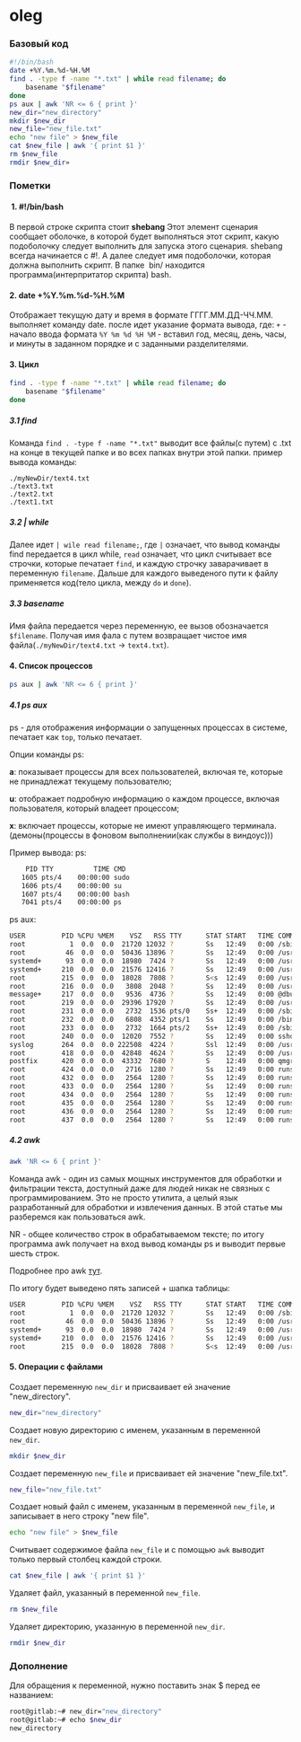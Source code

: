 # oleg

### Базовый код

```bash
#!/bin/bash
date +%Y.%m.%d-%H.%M
find . -type f -name "*.txt" | while read filename; do
    basename "$filename"
done
ps aux | awk 'NR <= 6 { print }'
new_dir="new_directory"
mkdir $new_dir
new_file="new_file.txt"
echo "new file" > $new_file
cat $new_file | awk '{ print $1 }'
rm $new_file
rmdir $new_dir»
```

### Пометки

####  1. #!/bin/bash
В первой строке скрипта стоит **shebang**
Этот элемент сценария сообщает оболочке, в которой будет выполняться этот скрипт, какую подоболочку следует выполнить для запуска этого сценария. shebang всегда начинается с #!. А далее следует имя подоболочки, которая должна выполнить скрипт.
В папке  bin/ находится программа(интерпритатор скрипта) bash. 

#### 2. date +%Y.%m.%d-%H.%M
Отображает текущую дату и время в формате ГГГГ.ММ.ДД-ЧЧ.ММ.
выполняет команду date. после идет указание формата вывода, где:
  `+` - начало ввода формата
  `%Y %m %d %H %M` - вставил год, месяц, день, часы, и минуты в заданном порядке и с заданными разделителями.

#### 3. Цикл
```bash
find . -type f -name "*.txt" | while read filename; do
    basename "$filename"
done
```
##### 3.1 find
Команда `find . -type f -name "*.txt"` выводит все файлы(с путем) с .txt на конце в текущей папке и во всех папках внутри этой папки.
пример вывода команды:
```
./myNewDir/text4.txt
./text3.txt
./text2.txt
./text1.txt
```
##### 3.2 | while
Далее идет `| wile read filename;`, где `|` означает, что вывод команды find передается в цикл while,
`read` означает, что цикл считывает все строчки, которые печатает `find`, и каждую строчку заварачивает в переменную `filename`.
Дальше для каждого выведеного пути к файлу применяется код(тело цикла, между `do` и `done`).

##### 3.3 basename
Имя файла передается через переменную, ее вызов обозначается `$filename`.
Получая имя фала с путем возвращает чистое имя файла(`./myNewDir/text4.txt` -> `text4.txt`).

#### 4. Список процессов
```bash
ps aux | awk 'NR <= 6 { print }'
```

##### 4.1 ps aux
ps - для отображения информации о запущенных процессах в системе, печатает как `top`, только печатает.

Опции команды ps:

**a**: показывает процессы для всех пользователей, включая те, которые не принадлежат текущему пользователю;

**u**: отображает подробную информацию о каждом процессе, включая пользователя, который владеет процессом;

**x**: включает процессы, которые не имеют управляющего терминала.(демоны(процессы в фоновом выполнении(как службы в виндоус)))

Пример вывода:
  ps:
```bash
    PID TTY          TIME CMD
   1605 pts/4    00:00:00 sudo
   1606 pts/4    00:00:00 su
   1607 pts/4    00:00:00 bash
   7041 pts/4    00:00:00 ps
```
  ps aux:
  ```bash
USER         PID %CPU %MEM    VSZ   RSS TTY      STAT START   TIME COMMAND
root           1  0.0  0.0  21720 12032 ?        Ss   12:49   0:00 /sbin/init
root          46  0.0  0.0  50436 13896 ?        Ss   12:49   0:00 /usr/lib/syst
systemd+      93  0.0  0.0  18980  7424 ?        Ss   12:49   0:00 /usr/lib/syst
systemd+     210  0.0  0.0  21576 12416 ?        Ss   12:49   0:00 /usr/lib/syst
root         215  0.0  0.0  18028  7808 ?        S<s  12:49   0:00 /usr/lib/syst
root         216  0.0  0.0   3808  2048 ?        Ss   12:49   0:00 /usr/sbin/cro
message+     217  0.0  0.0   9536  4736 ?        Ss   12:49   0:00 @dbus-daemon
root         219  0.0  0.0  29396 17920 ?        Ss   12:49   0:00 /usr/bin/pyth
root         231  0.0  0.0   2732  1536 pts/0    Ss+  12:49   0:00 /sbin/agetty
root         232  0.0  0.0   6808  4352 pts/1    Ss   12:49   0:00 /bin/login -p
root         233  0.0  0.0   2732  1664 pts/2    Ss+  12:49   0:00 /sbin/agetty
root         240  0.0  0.0  12020  7552 ?        Ss   12:49   0:00 sshd: /usr/sb
syslog       264  0.0  0.0 222508  4224 ?        Ssl  12:49   0:00 /usr/sbin/rsy
root         418  0.0  0.0  42848  4624 ?        Ss   12:49   0:00 /usr/lib/post
postfix      420  0.0  0.0  43332  7680 ?        S    12:49   0:00 qmgr -l -t un
root         424  0.0  0.0   2716  1280 ?        Ss   12:49   0:00 runsvdir -P /
root         432  0.0  0.0   2564  1280 ?        Ss   12:49   0:00 runsv sidekiq
root         433  0.0  0.0   2564  1280 ?        Ss   12:49   0:00 runsv gitlab-
root         434  0.0  0.0   2564  1280 ?        Ss   12:49   0:00 runsv gitlab-
root         435  0.0  0.0   2564  1280 ?        Ss   12:49   0:00 runsv postgre
root         436  0.0  0.0   2564  1280 ?        Ss   12:49   0:00 runsv gitlab-
root         437  0.0  0.0   2564  1280 ?        Ss   12:49   0:00 runsv puma
```
##### 4.2 awk
```bash
awk 'NR <= 6 { print }'
```
Команда awk - один из самых мощных инструментов для обработки и фильтрации текста, доступный даже для людей никак не связных с программированием. Это не просто утилита, а целый язык разработанный для обработки и извлечения данных. В этой статье мы разберемся как пользоваться awk.

NR - общее количество строк в обрабатываемом тексте;
по итогу программа awk получает на вход вывод команды ps и выводит первые шесть строк.

Подробнее про awk [тут](https://losst.pro/ispolzovanie-awk-v-linux#google_vignette).

По итогу будет выведено пять записей + шапка таблицы:
```bash
USER         PID %CPU %MEM    VSZ   RSS TTY      STAT START   TIME COMMAND
root           1  0.0  0.0  21720 12032 ?        Ss   12:49   0:00 /sbin/init
root          46  0.0  0.0  50436 13896 ?        Ss   12:49   0:00 /usr/lib/systemd/systemd-journald
systemd+      93  0.0  0.0  18980  7424 ?        Ss   12:49   0:00 /usr/lib/systemd/systemd-networkd
systemd+     210  0.0  0.0  21576 12416 ?        Ss   12:49   0:00 /usr/lib/systemd/systemd-resolved
root         215  0.0  0.0  18028  7808 ?        S<s  12:49   0:00 /usr/lib/systemd/systemd-logind
```

#### 5. Операции с файлами
Создает переменную `new_dir` и присваивает ей значение "new_directory".
```bash
new_dir="new_directory"
```
Создает новую директорию с именем, указанным в переменной `new_dir`.
```bash
mkdir $new_dir
```
Создает переменную `new_file` и присваивает ей значение "new_file.txt".
```bash
new_file="new_file.txt"
```
Создает новый файл с именем, указанным в переменной `new_file`, и записывает в него строку "new file".
```bash
echo "new file" > $new_file
```
Считывает содержимое файла `new_file` и с помощью `awk` выводит только первый столбец каждой строки.
```bash
cat $new_file | awk '{ print $1 }'
```
Удаляет файл, указанный в переменной `new_file`.
```bash
rm $new_file
```
Удаляет директорию, указанную в переменной `new_dir`.
```bash
rmdir $new_dir
```

### Дополнение
Для обращения к переменной, нужно поставить знак $ перед ее названием:
```bash
root@gitlab:~# new_dir="new_directory"
root@gitlab:~# echo $new_dir
new_directory
```

